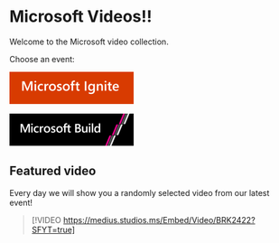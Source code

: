 # Microsoft Videos!!

Welcome to the Microsoft video collection.

Choose an event:

[![Microsoft Ignite](./images/5a8ed363-038b-4f09-9703-8d92617b081a.png)](./ignite)

[![Microsoft Build](./images/1337a9a1-18d1-46d4-8747-05d423c38d53.png)](./build)

## Featured video

Every day we will show you a randomly selected video from our latest event!

> [!VIDEO https://medius.studios.ms/Embed/Video/BRK2422?SFYT=true]